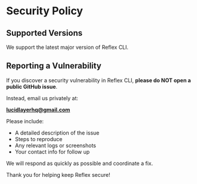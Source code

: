 # Security Policy

## Supported Versions

We support the latest major version of Reflex CLI.

## Reporting a Vulnerability

If you discover a security vulnerability in Reflex CLI, **please do NOT open a public GitHub issue**.

Instead, email us privately at:

**lucidlayerhq@gmail.com**

Please include:

- A detailed description of the issue
- Steps to reproduce
- Any relevant logs or screenshots
- Your contact info for follow up

We will respond as quickly as possible and coordinate a fix.

Thank you for helping keep Reflex secure!
